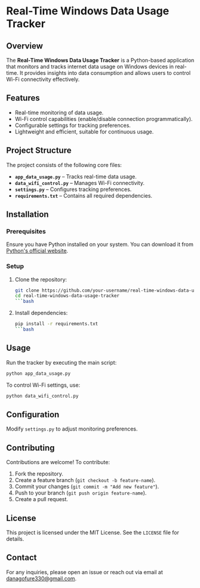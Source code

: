 # Real-Time Windows Data Usage Tracker

## Overview

The **Real-Time Windows Data Usage Tracker** is a Python-based application that monitors and tracks internet data usage on Windows devices in real-time. It provides insights into data consumption and allows users to control Wi-Fi connectivity effectively.

## Features

- Real-time monitoring of data usage.
- Wi-Fi control capabilities (enable/disable connection programmatically).
- Configurable settings for tracking preferences.
- Lightweight and efficient, suitable for continuous usage.

## Project Structure

The project consists of the following core files:

- **`app_data_usage.py`** – Tracks real-time data usage.
- **`data_wifi_control.py`** – Manages Wi-Fi connectivity.
- **`settings.py`** – Configures tracking preferences.
- **`requirements.txt`** – Contains all required dependencies.

## Installation

### Prerequisites

Ensure you have Python installed on your system. You can download it from [Python's official website](https://www.python.org/).

### Setup

1. Clone the repository:

   ```bash
   git clone https://github.com/your-username/real-time-windows-data-usage-tracker.git
   cd real-time-windows-data-usage-tracker
   ```bash

2. Install dependencies:

   ```bash
   pip install -r requirements.txt
   ```bash

## Usage

Run the tracker by executing the main script:

```bash
python app_data_usage.py
```

To control Wi-Fi settings, use:

```bash
python data_wifi_control.py
```

## Configuration

Modify `settings.py` to adjust monitoring preferences.

## Contributing

Contributions are welcome! To contribute:

1. Fork the repository.
2. Create a feature branch (`git checkout -b feature-name`).
3. Commit your changes (`git commit -m "Add new feature"`).
4. Push to your branch (`git push origin feature-name`).
5. Create a pull request.

## License

This project is licensed under the MIT License. See the `LICENSE` file for details.

## Contact

For any inquiries, please open an issue or reach out via email at [danagofure330@gmail.com](danagofure330@gmail.com).
